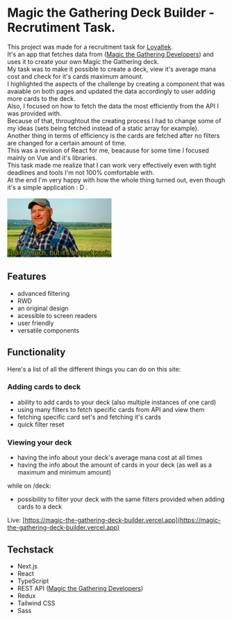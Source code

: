 # Magic the Gathering Deck Builder - Recrutiment Task.

This project was made for a recruitment task for [Loyaltek](https://www.loyaltek.com).<br>
It's an app that fetches data from ([Magic the Gathering Developers](https://docs.magicthegathering.io)) and uses it to create your own Magic the Gathering deck.<br>
My task was to make it possible to create a deck, view it's average mana cost and check for it's cards maximum amount.<br>
I highlighted the aspects of the challenge by creating a component that was avaiable on both pages and updated the data accordingly to user adding more cards to the deck.<br>
Also, I focused on how to fetch the data the most efficiently from the API I was provided with.<br>
Because of that, throughtout the creating process I had to change some of my ideas (sets being fetched instead of a static array for example).<br>
Another thing in terms of efficiency is the cards are fetched after no filters are changed for a certain amount of time.<br>
This was a revision of React for me, beacause for some time I focused mainly on Vue and it's libraries.<br>
This task made me realize that I can work very effectively even with tight deadlines and tools I'm not 100% comfortable with.<br>
At the end I'm very happy with how the whole thing turned out, even though it's a simple application : D .<br>
<br>
<img src="https://github.com/trycmateusz/trycmateusz/blob/main/aintmuch.jpg?raw=true" alt="A farmer looking at the camera with the text `it ain't much, but it's honest work`" width="240" />

## Features

- advanced filtering
- RWD
- an original design
- acessible to screen readers
- user friendly
- versatile components

## Functionality

Here's a list of all the different things you can do on this site:

### Adding cards to deck

- ability to add cards to your deck (also multiple instances of one card)
- using many filters to fetch specific cards from API and view them
- fetching specific card set's and fetching it's cards
- quick filter reset

### Viewing your deck

- having the info about your deck's average mana cost at all times
- having the info about the amount of cards in your deck (as well as a maximum and minimum amount)

while on /deck:

- possibility to filter your deck with the same filters provided when adding cards to a deck

Live: [https://magic-the-gathering-deck-builder.vercel.app](https://magic-the-gathering-deck-builder.vercel.app)

## Techstack
- Next.js
- React
- TypeScript
- REST API ([Magic the Gathering Developers](https://docs.magicthegathering.io))
- Redux
- Tailwind CSS
- Sass
